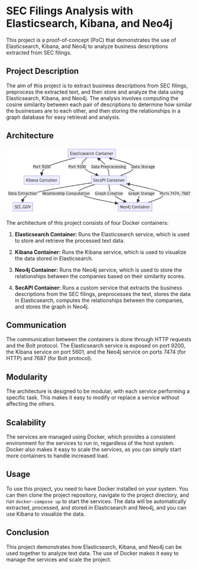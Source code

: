 # SEC Filings Analysis with Elasticsearch, Kibana, and Neo4j

This project is a proof-of-concept (PoC) that demonstrates the use of Elasticsearch, Kibana, and Neo4j to analyze business descriptions extracted from SEC filings.

## Project Description

The aim of this project is to extract business descriptions from SEC filings, preprocess the extracted text, and then store and analyze the data using Elasticsearch, Kibana, and Neo4j. The analysis involves computing the cosine similarity between each pair of descriptions to determine how similar the businesses are to each other, and then storing the relationships in a graph database for easy retrieval and analysis.

## Architecture

![image description](architecture-mockup.png)

The architecture of this project consists of four Docker containers:

1. **Elasticsearch Container:** Runs the Elasticsearch service, which is used to store and retrieve the processed text data.

2. **Kibana Container:** Runs the Kibana service, which is used to visualize the data stored in Elasticsearch.

3. **Neo4j Container:** Runs the Neo4j service, which is used to store the relationships between the companies based on their similarity scores.

4. **SecAPI Container:** Runs a custom service that extracts the business descriptions from the SEC filings, preprocesses the text, stores the data in Elasticsearch, computes the relationships between the companies, and stores the graph in Neo4j.

## Communication

The communication between the containers is done through HTTP requests and the Bolt protocol. The Elasticsearch service is exposed on port 9200, the Kibana service on port 5601, and the Neo4j service on ports 7474 (for HTTP) and 7687 (for Bolt protocol).

## Modularity

The architecture is designed to be modular, with each service performing a specific task. This makes it easy to modify or replace a service without affecting the others.

## Scalability

The services are managed using Docker, which provides a consistent environment for the services to run in, regardless of the host system. Docker also makes it easy to scale the services, as you can simply start more containers to handle increased load.

## Usage

To use this project, you need to have Docker installed on your system. You can then clone the project repository, navigate to the project directory, and run `docker-compose up` to start the services. The data will be automatically extracted, processed, and stored in Elasticsearch and Neo4j, and you can use Kibana to visualize the data.

## Conclusion

This project demonstrates how Elasticsearch, Kibana, and Neo4j can be used together to analyze text data. The use of Docker makes it easy to manage the services and scale the project.
